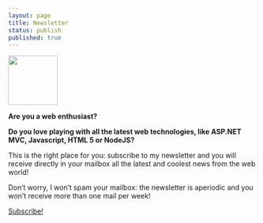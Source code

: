 ```yaml
---
layout: page
title: Newsletter
status: publish
published: true
---
```

<strong><a href="http://override.tostring.it/wp-content/uploads/2012/05/newsletter.jpg"><img class="alignnone  wp-image-103" title="newsletter" src="http://override.tostring.it/wp-content/uploads/2012/05/newsletter-150x150.jpg" alt="" width="100" height="100" /></a></strong>

<strong>Are you a web enthusiast?</strong>

<strong>Do you love playing with all the latest web technologies, like ASP.NET MVC, Javascript, HTML 5 or NodeJS?</strong>

This is the right place for you: subscribe to my newsletter and you will receive directly in your mailbox all the latest and coolest news from the web world!

Don’t worry, I won’t spam your mailbox: the newsletter is aperiodic and you won’t receive more than one mail per week!
<p class="tagssingle"><a href="http://tinyletter.com/imperugo" target="_blank">Subscribe!</a></p>
&nbsp;
